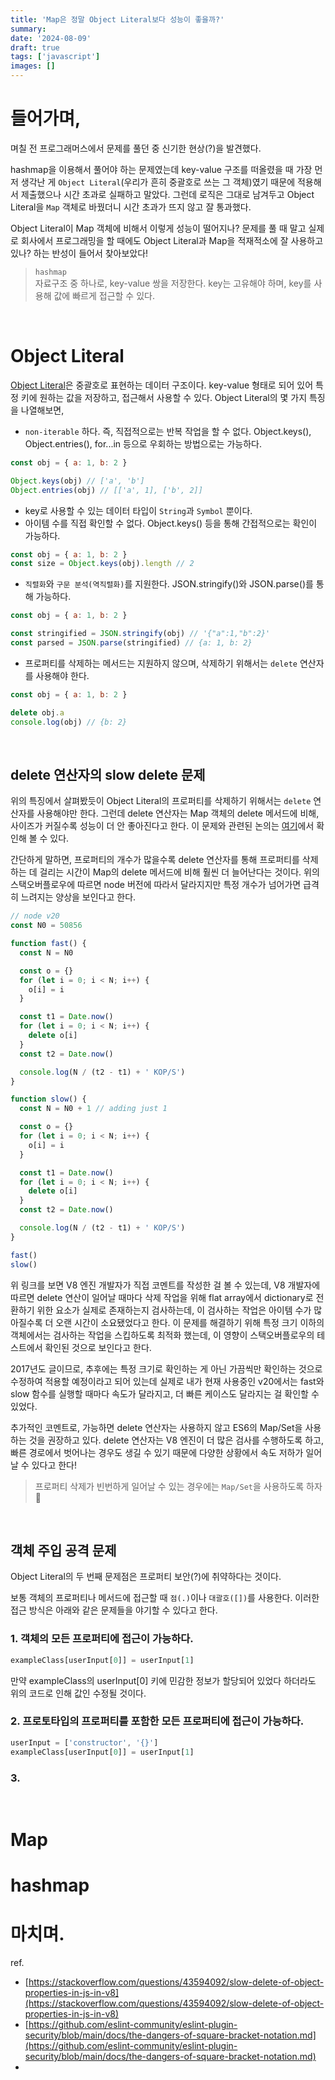 ```yaml
---
title: 'Map은 정말 Object Literal보다 성능이 좋을까?'
summary:
date: '2024-08-09'
draft: true
tags: ['javascript']
images: []
---
```


# 들어가며,

며칠 전 프로그래머스에서 문제를 풀던 중 신기한 현상(?)을 발견했다.

hashmap을 이용해서 풀어야 하는 문제였는데 key-value 구조를 떠올렸을 때 가장 먼저 생각난 게 `Object Literal`(우리가 흔히 중괄호로 쓰는 그 객체)였기 때문에 적용해서 제출했으나 시간 초과로 실패하고 말았다. 그런데 로직은 그대로 남겨두고 Object Literal을 `Map` 객체로 바꿨더니 시간 초과가 뜨지 않고 잘 통과했다.

Object Literal이 Map 객체에 비해서 이렇게 성능이 떨어지나? 문제를 풀 때 말고 실제로 회사에서 프로그래밍을 할 때에도 Object Literal과 Map을 적재적소에 잘 사용하고 있나? 하는 반성이 들어서 찾아보았다!

> `hashmap`  
> 자료구조 중 하나로, key-value 쌍을 저장한다. key는 고유해야 하며, key를 사용해 값에 빠르게 접근할 수 있다.

<br/>

# Object Literal

[Object Literal](https://developer.mozilla.org/ko/docs/Web/JavaScript/Reference/Global_Objects/Object)은 중괄호로 표현하는 데이터 구조이다. key-value 형태로 되어 있어 특정 키에 원하는 값을 저장하고, 접근해서 사용할 수 있다. Object Literal의 몇 가지 특징을 나열해보면,

- `non-iterable` 하다. 즉, 직접적으로는 반복 작업을 할 수 없다. Object.keys(), Object.entries(), for...in 등으로 우회하는 방법으로는 가능하다.

```javascript
const obj = { a: 1, b: 2 }

Object.keys(obj) // ['a', 'b']
Object.entries(obj) // [['a', 1], ['b', 2]]
```

- key로 사용할 수 있는 데이터 타입이 `String`과 `Symbol` 뿐이다.
- 아이템 수를 직접 확인할 수 없다. Object.keys() 등을 통해 간접적으로는 확인이 가능하다.

```javascript
const obj = { a: 1, b: 2 }
const size = Object.keys(obj).length // 2
```

- `직렬화`와 `구문 분석(역직렬화)`를 지원한다. JSON.stringify()와 JSON.parse()를 통해 가능하다.

```javascript
const obj = { a: 1, b: 2 }

const stringified = JSON.stringify(obj) // '{"a":1,"b":2}'
const parsed = JSON.parse(stringified) // {a: 1, b: 2}
```

- 프로퍼티를 삭제하는 메서드는 지원하지 않으며, 삭제하기 위해서는 `delete` 연산자를 사용해야 한다.

```javascript
const obj = { a: 1, b: 2 }

delete obj.a
console.log(obj) // {b: 2}
```

<br/>

## delete 연산자의 slow delete 문제

위의 특징에서 살펴봤듯이 Object Literal의 프로퍼티를 삭제하기 위해서는 `delete` 연산자를 사용해야만 한다. 그런데 delete 연산자는 Map 객체의 delete 메서드에 비해, 사이즈가 커질수록 성능이 더 안 좋아진다고 한다. 이 문제와 관련된 논의는 [여기](https://stackoverflow.com/questions/43594092/slow-delete-of-object-properties-in-js-in-v8)에서 확인해 볼 수 있다.

간단하게 말하면, 프로퍼티의 개수가 많을수록 delete 연산자를 통해 프로퍼티를 삭제하는 데 걸리는 시간이 Map의 delete 메서드에 비해 훨씬 더 늘어난다는 것이다. 위의 스택오버플로우에 따르면 node 버전에 따라서 달라지지만 특정 개수가 넘어가면 급격히 느려지는 양상을 보인다고 한다.

```javascript
// node v20
const N0 = 50856

function fast() {
  const N = N0

  const o = {}
  for (let i = 0; i < N; i++) {
    o[i] = i
  }

  const t1 = Date.now()
  for (let i = 0; i < N; i++) {
    delete o[i]
  }
  const t2 = Date.now()

  console.log(N / (t2 - t1) + ' KOP/S')
}

function slow() {
  const N = N0 + 1 // adding just 1

  const o = {}
  for (let i = 0; i < N; i++) {
    o[i] = i
  }

  const t1 = Date.now()
  for (let i = 0; i < N; i++) {
    delete o[i]
  }
  const t2 = Date.now()

  console.log(N / (t2 - t1) + ' KOP/S')
}

fast()
slow()
```

위 링크를 보면 V8 엔진 개발자가 직접 코멘트를 작성한 걸 볼 수 있는데, V8 개발자에 따르면 delete 연산이 일어날 때마다 삭제 작업을 위해 flat array에서 dictionary로 전환하기 위한 요소가 실제로 존재하는지 검사하는데, 이 검사하는 작업은 아이템 수가 많아질수록 더 오랜 시간이 소요됐었다고 한다. 이 문제를 해결하기 위해 특정 크기 이하의 객체에서는 검사하는 작업을 스킵하도록 최적화 했는데, 이 영향이 스택오버플로우의 테스트에서 확인된 것으로 보인다고 한다.

2017년도 글이므로, 추후에는 특정 크기로 확인하는 게 아닌 가끔씩만 확인하는 것으로 수정하여 적용할 예정이라고 되어 있는데 실제로 내가 현재 사용중인 v20에서는 fast와 slow 함수를 실행할 때마다 속도가 달라지고, 더 빠른 케이스도 달라지는 걸 확인할 수 있었다.

추가적인 코멘트로, 가능하면 delete 연산자는 사용하지 않고 ES6의 Map/Set을 사용하는 것을 권장하고 있다. delete 연산자는 V8 엔진이 더 많은 검사를 수행하도록 하고, 빠른 경로에서 벗어나는 경우도 생길 수 있기 때문에 다양한 상황에서 속도 저하가 일어날 수 있다고 한다!

> 프로퍼티 삭제가 빈번하게 일어날 수 있는 경우에는 `Map/Set`을 사용하도록 하자🙂

<br/>

## 객체 주입 공격 문제

Object Literal의 두 번째 문제점은 프로퍼티 보안(?)에 취약하다는 것이다.

보통 객체의 프로퍼티나 메서드에 접근할 때 `점(.)`이나 `대괄호([])`를 사용한다. 이러한 접근 방식은 아래와 같은 문제들을 야기할 수 있다고 한다.

### 1. 객체의 모든 프로퍼티에 접근이 가능하다.

```javascript
exampleClass[userInput[0]] = userInput[1]
```

만약 exampleClass의 userInput[0] 키에 민감한 정보가 할당되어 있었다 하더라도 위의 코드로 인해 값인 수정될 것이다.

### 2. 프로토타입의 프로퍼티를 포함한 모든 프로퍼티에 접근이 가능하다.

```javascript
userInput = ['constructor', '{}']
exampleClass[userInput[0]] = userInput[1]
```

### 3.

<br/>

# Map

# hashmap

# 마치며.

ref.

- [https://stackoverflow.com/questions/43594092/slow-delete-of-object-properties-in-js-in-v8](https://stackoverflow.com/questions/43594092/slow-delete-of-object-properties-in-js-in-v8)
- [https://github.com/eslint-community/eslint-plugin-security/blob/main/docs/the-dangers-of-square-bracket-notation.md](https://github.com/eslint-community/eslint-plugin-security/blob/main/docs/the-dangers-of-square-bracket-notation.md)
-
